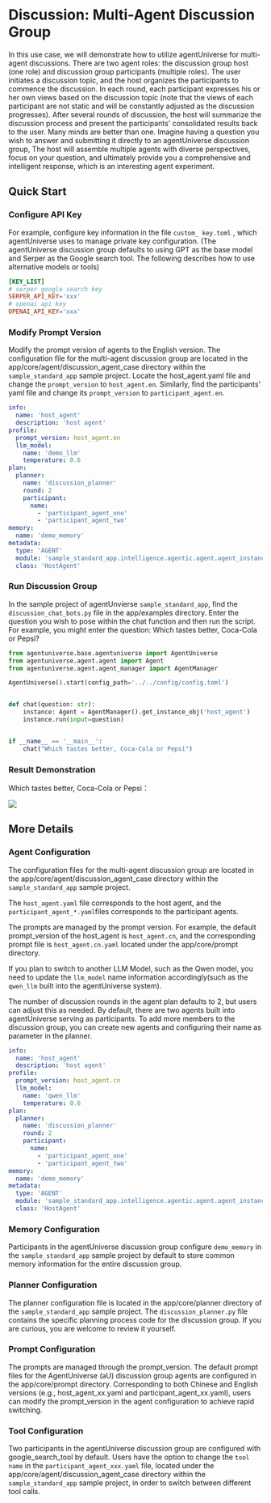 # Discussion: Multi-Agent Discussion Group

In this use case, we will demonstrate how to utilize agentUniverse for multi-agent discussions.
There are two agent roles: the discussion group host (one role) and discussion group participants (multiple roles).
The user initiates a discussion topic, and the host organizes the participants to commence the discussion. In each round, each participant expresses his or her own views based on the discussion topic (note that the views of each participant are not static and will be constantly adjusted as the discussion progresses). After several rounds of discussion, the host will summarize the discussion process and present the participants' consolidated results back to the user.
Many minds are better than one. Imagine having a question you wish to answer and submitting it directly to an agentUniverse discussion group, The host will assemble multiple agents with diverse perspectives, focus on your question, and ultimately provide you a comprehensive and intelligent response, which is an interesting agent experiment.

## Quick Start
### Configure API Key
For example, configure key information in the file `custom_ key.toml` , which agentUniverse uses to manage private key configuration. (The agentUniverse discussion group defaults to using GPT as the base model and Serper as the Google search tool. The following describes how to use alternative models or tools)
```toml
[KEY_LIST]
# serper google search key
SERPER_API_KEY='xxx'
# openai api key
OPENAI_API_KEY='xxx'
```
### Modify Prompt Version
Modify the prompt version of agents to the English version. The configuration file for the multi-agent discussion group are located in the app/core/agent/discussion_agent_case directory within the `sample_standard_app` sample project. Locate the host_agent.yaml file and change the `prompt_version` to `host_agent.en`. Similarly, find the participants' yaml file and change its `prompt_version` to `participant_agent.en`.

```yaml
info:
  name: 'host_agent'
  description: 'host agent'
profile:
  prompt_version: host_agent.en
  llm_model:
    name: 'demo_llm'
    temperature: 0.6
plan:
  planner:
    name: 'discussion_planner'
    round: 2
    participant:
      name:
        - 'participant_agent_one'
        - 'participant_agent_two'
memory:
  name: 'demo_memory'
metadata:
  type: 'AGENT'
  module: 'sample_standard_app.intelligence.agentic.agent.agent_instance.discussion_agent_case.host_agent'
  class: 'HostAgent'
```


### Run Discussion Group
In the sample project of agentUnvierse `sample_standard_app`, find the `discussion_chat_bots.py` file in the app/examples directory. Enter the question you wish to pose within the chat function and then run the script.
For example, you might enter the question: Which tastes better, Coca-Cola or Pepsi?
```python
from agentuniverse.base.agentuniverse import AgentUniverse
from agentuniverse.agent.agent import Agent
from agentuniverse.agent.agent_manager import AgentManager

AgentUniverse().start(config_path='../../config/config.toml')


def chat(question: str):
    instance: Agent = AgentManager().get_instance_obj('host_agent')
    instance.run(input=question)


if __name__ == '__main__':
    chat("Which tastes better, Coca-Cola or Pepsi")
```
### Result Demonstration
Which tastes better, Coca-Cola or Pepsi：

![](../../_picture/coca-cola_or_pepsi.png)


## More Details
### Agent Configuration
The configuration files for the multi-agent discussion group  are located in the app/core/agent/discussion_agent_case directory within the `sample_standard_app` sample project.

The `host_agent.yaml` file corresponds to the host agent, and the `participant_agent_*.yaml`files corresponds to the participant agents.


The prompts are managed by the prompt version. For example, the default prompt_version of the host_agent is `host_agent.cn`, and the corresponding prompt file is `host_agent.cn.yaml` located under the app/core/prompt directory.

If you plan to switch to another LLM Model, such as the Qwen model, you need to update the  `llm_model` name information accordingly(such as the `qwen_llm` built into the agentUniverse system).

The number of discussion rounds in the agent plan defaults to 2, but users can adjust this as needed. By default,  there are two agents built into agentUniverse serving as participants. To add more members to the discussion group, you can create new agents and configuring their name as parameter in the planner.

```yaml
info:
  name: 'host_agent'
  description: 'host agent'
profile:
  prompt_version: host_agent.cn
  llm_model:
    name: 'qwen_llm'
    temperature: 0.6
plan:
  planner:
    name: 'discussion_planner'
    round: 2
    participant:
      name:
        - 'participant_agent_one'
        - 'participant_agent_two'
memory:
  name: 'demo_memory'
metadata:
  type: 'AGENT'
  module: 'sample_standard_app.intelligence.agentic.agent.agent_instance.discussion_agent_case.host_agent'
  class: 'HostAgent'
```

### Memory Configuration
Participants in the agentUniverse discussion group configure `demo_memory` in the `sample_standard_app` sample project by default to store common memory information for the entire discussion group.

### Planner Configuration
The planner configuration file is located in the app/core/planner directory of the `sample_standard_app` sample project. The `discussion_planner.py` file contains the specific planning process code for the discussion group. If you are curious, you are welcome to review it yourself.

### Prompt Configuration
The prompts are managed through the prompt_version. The default prompt files for the AgentUniverse (aU) discussion group agents are configured in the app/core/prompt directory. Corresponding to both Chinese and English versions (e.g., host_agent_xx.yaml and participant_agent_xx.yaml), users can modify the prompt_version in the agent configuration to achieve rapid switching.

### Tool Configuration
Two participants in the agentUniverse discussion group are configured with google_search_tool by default. Users have the option to change the `tool name` in the `participant_agent_xxx.yaml` file, located under the app/core/agent/discussion_agent_case directory within the `sample_standard_app` sample project, in order  to switch between different tool calls.
